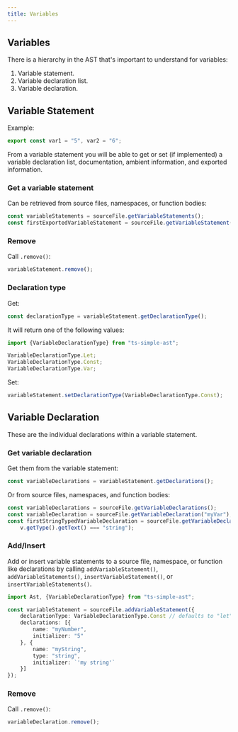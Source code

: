 ```yaml
---
title: Variables
---
```


## Variables

There is a hierarchy in the AST that's important to understand for variables:

1. Variable statement.
2. Variable declaration list.
3. Variable declaration.

## Variable Statement

Example:

```typescript
export const var1 = "5", var2 = "6";
```

From a variable statement you will be able to get or set (if implemented) a variable declaration list, documentation, ambient information, and exported information.

### Get a variable statement

Can be retrieved from source files, namespaces, or function bodies:

```typescript
const variableStatements = sourceFile.getVariableStatements();
const firstExportedVariableStatement = sourceFile.getVariableStatement(s => s.hasExportKeyword());
```

### Remove

Call `.remove()`:

```typescript
variableStatement.remove();
```

### Declaration type

Get:

```typescript
const declarationType = variableStatement.getDeclarationType();
```

It will return one of the following values:

```typescript
import {VariableDeclarationType} from "ts-simple-ast";

VariableDeclarationType.Let;
VariableDeclarationType.Const;
VariableDeclarationType.Var;
```

Set:

```typescript
variableStatement.setDeclarationType(VariableDeclarationType.Const);
```

## Variable Declaration

These are the individual declarations within a variable statement.

### Get variable declaration

Get them from the variable statement:

```typescript
const variableDeclarations = variableStatement.getDeclarations();
```

Or from source files, namespaces, and function bodies:

```typescript
const variableDeclarations = sourceFile.getVariableDeclarations();
const variableDeclaration = sourceFile.getVariableDeclaration("myVar");
const firstStringTypedVariableDeclaration = sourceFile.getVariableDeclaration(v =>
    v.getType().getText() === "string");
```

### Add/Insert

Add or insert variable statements to a source file, namespace, or function like declarations by calling `addVariableStatement()`, `addVariableStatements()`,
`insertVariableStatement()`, or `insertVariableStatements()`.

```typescript
import Ast, {VariableDeclarationType} from "ts-simple-ast";

const variableStatement = sourceFile.addVariableStatement({
    declarationType: VariableDeclarationType.Const // defaults to "let"
    declarations: [{
        name: "myNumber",
        initializer: "5"
    }, {
        name: "myString",
        type: "string",
        initializer: `'my string'`
    }]
});
```

### Remove

Call `.remove()`:

```typescript
variableDeclaration.remove();
```
